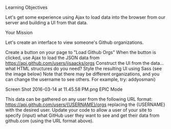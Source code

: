 Learning Objectives

Let's get some experience using Ajax to load data into the browser from our server and building a UI from that data.

Your Mission

Let's create an interface to view someone's Github organizations.

Create a button on your page to "Load Github Orgs"
When the button is clicked, use Ajax to load the JSON data from https://api.github.com/users/jisaacks/orgs
Construct the UI from the data... what HTML structures do you need?
Style the resulting UI using Sass (see the image below)
Note that there may be different organizations, and you can change the username to see others. For example, try: addyosmani)

Screen Shot 2016-03-14 at 11.45.58 PM.png
EPIC Mode

This data can be gathered on any user from the following URL format: https://api.github.com/users/{USERNAME}/orgs replacing the {USERNAME} with the desired user. Update your code to allow a user of your site to specify (input) what GitHub user they want to see and get their data from github.com (using the URL format above).
